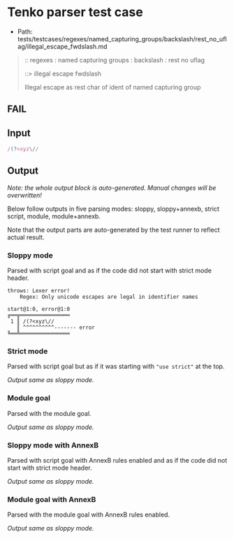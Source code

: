 # Tenko parser test case

- Path: tests/testcases/regexes/named_capturing_groups/backslash/rest_no_uflag/illegal_escape_fwdslash.md

> :: regexes : named capturing groups : backslash : rest no uflag
>
> ::> illegal escape fwdslash
>
> Illegal escape as rest char of ident of named capturing group

## FAIL

## Input

`````js
/(?<xyz\//
`````

## Output

_Note: the whole output block is auto-generated. Manual changes will be overwritten!_

Below follow outputs in five parsing modes: sloppy, sloppy+annexb, strict script, module, module+annexb.

Note that the output parts are auto-generated by the test runner to reflect actual result.

### Sloppy mode

Parsed with script goal and as if the code did not start with strict mode header.

`````
throws: Lexer error!
    Regex: Only unicode escapes are legal in identifier names

start@1:0, error@1:0
╔══╦════════════════
 1 ║ /(?<xyz\//
   ║ ^^^^^^^^^^------- error
╚══╩════════════════

`````

### Strict mode

Parsed with script goal but as if it was starting with `"use strict"` at the top.

_Output same as sloppy mode._

### Module goal

Parsed with the module goal.

_Output same as sloppy mode._

### Sloppy mode with AnnexB

Parsed with script goal with AnnexB rules enabled and as if the code did not start with strict mode header.

_Output same as sloppy mode._

### Module goal with AnnexB

Parsed with the module goal with AnnexB rules enabled.

_Output same as sloppy mode._
